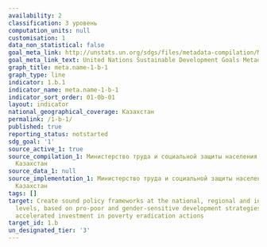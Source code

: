```yaml
---
availability: 2
classification: 3 уровень
computation_units: null
customisation: 1
data_non_statistical: false
goal_meta_link: http://unstats.un.org/sdgs/files/metadata-compilation/Metadata-Goal-1.pdf
goal_meta_link_text: United Nations Sustainable Development Goals Metadata (pdf 894kB)
graph_title: meta.name-1-b-1
graph_type: line
indicator: 1.b.1
indicator_name: meta.name-1-b-1
indicator_sort_order: 01-0b-01
layout: indicator
national_geographical_coverage: Казахстан
permalink: /1-b-1/
published: true
reporting_status: notstarted
sdg_goal: '1'
source_active_1: true
source_compilation_1: Министерство труда и социальной защиты населения Республики
  Казахстан
source_data_1: null
source_implementation_1: Министерство труда и социальной защиты населения Республики
  Казахстан
tags: []
target: Create sound policy frameworks at the national, regional and international
  levels, based on pro-poor and gender-sensitive development strategies, to support
  accelerated investment in poverty eradication actions
target_id: 1.b
un_designated_tier: '3'
---
```

